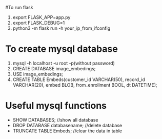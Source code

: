 
#To run flask
1. export FLASK_APP=app.py
2. export FLASK_DEBUG=1
3. python3 -m flask run -h your_ip_from_ifconfig

# To create mysql database
1. mysql -h localhost -u root -p(without password)
2. CREATE DATABASE image_embedings;
3. USE image_embedings;
4. CREATE TABLE Embeds(customer_id VARCHAR(50), record_id VARCHAR(20), embed BLOB, from_enrollment BOOL, dt DATETIME);


# Useful mysql functions
* SHOW DATABASES; //show all database
* DROP DATABASE databasename; //delete database
* TRUNCATE TABLE Embeds; //clear the data in table